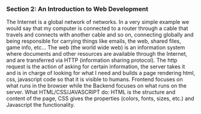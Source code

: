 ### Section 2: An Introduction to Web Development
The Internet is a global network of networks. In a very simple example we would say that my computer is connected to a router through a cable that travels and connects with another cable and so on, connecting globally and being responsible for carrying things like emails, the web, shared files, game info, etc...
The web (the world wide web) is an information system where documents and other resources are available through the Internet, and are transferred via HTTP (information sharing protocol).
The http request is the action of asking for certain information, the server takes it and is in charge of looking for what I need and builds a page rendering html, css, javascript code so that it is visible to humans.
Frontend focuses on what runs in the browser while the Backend focuses on what runs on the server.
What HTML/CSS/JAVASCRIPT do:
HTML is the structure and content of the page, CSS gives the properties (colors, fonts, sizes, etc.) and Javascript the functionality.